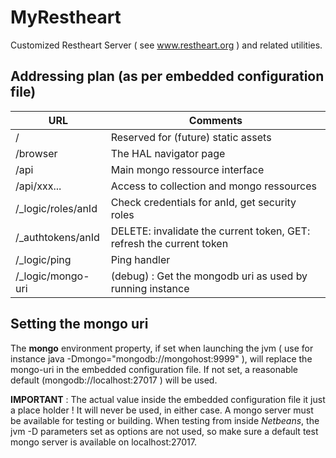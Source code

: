 # MyRestheart
Customized Restheart Server ( see www.restheart.org ) and related utilities.

## Addressing plan (as per embedded configuration file)

   URL              |     Comments
--------------------|-----------------------------------------------------
/         |   Reserved for (future) static assets
/browser  |   The HAL navigator page
/api         |   Main mongo ressource interface
/api/xxx...   |   Access to collection and mongo ressources
/_logic/roles/anId  |   Check credentials for anId, get security roles
/_authtokens/anId  |   DELETE: invalidate the current token, GET: refresh the current token
/_logic/ping      |   Ping handler
/_logic/mongo-uri  |   (debug) : Get the mongodb uri as used by running instance


## Setting the **mongo** uri

The **mongo** environment property, if set when launching the jvm 
( use for instance java -Dmongo="mongodb://mongohost:9999" ), will 
replace  the mongo-uri in the embedded configuration file. If not set,
a reasonable default (mongodb://localhost:27017 ) will be used.

**IMPORTANT** : The actual value inside the embedded configuration file it 
just a place holder ! It will never be used, in either case. 
A mongo server must be available for testing 
or building. When testing from inside *Netbeans*, the jvm -D parameters 
set as options are not used, so make sure a default test mongo server
is available on localhost:27017.
